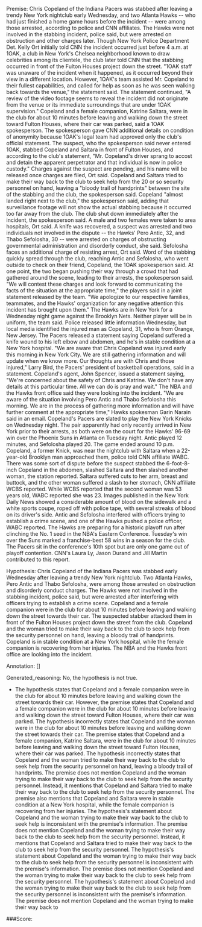 
Premise:
Chris Copeland of the Indiana Pacers was stabbed after leaving a trendy New York nightclub early Wednesday, and two Atlanta Hawks -- who had just finished a home game hours before the incident -- were among those arrested, according to police and CNN affiliates. The Hawks were not involved in the stabbing incident, police said, but were arrested on obstruction and other charges later. Though New York Police Department Det. Kelly Ort initially told CNN the incident occurred just before 4 a.m. at 1OAK, a club in New York's Chelsea neighborhood known to draw celebrities among its clientele, the club later told CNN that the stabbing occurred in front of the Fulton Houses project down the street. "1OAK staff was unaware of the incident when it happened, as it occurred beyond their view in a different location. However, 1OAK's team assisted Mr. Copeland to their fullest capabilities, and called for help as soon as he was seen walking back towards the venue," the statement said. The statement continued, "A review of the video footage seems to reveal the incident did not originate from the venue or its immediate surroundings that are under 1OAK supervision." Copeland and a female companion, Katrine Saltara, were in the club for about 10 minutes before leaving and walking down the street toward Fulton Houses, where their car was parked, said a 1OAK spokesperson. The spokesperson gave CNN additional details on condition of anonymity because 1OAK's legal team had approved only the club's official statement. The suspect, who the spokesperson said never entered 1OAK, stabbed Copeland and Saltara in front of Fulton Houses, and according to the club's statement, "Mr. Copeland's driver sprang to accost and detain the apparent perpetrator and that individual is now in police custody." Charges against the suspect are pending, and his name will be released once charges are filed, Ort said. Copeland and Saltara tried to make their way back to the club to seek help from the 20 or so security personnel on hand, leaving a "bloody trail of handprints" between the site of the stabbing and the club, the spokesperson said. Copeland "almost landed right next to the club," the spokesperson said, adding that surveillance footage will not show the actual stabbing because it occurred too far away from the club. The club shut down immediately after the incident, the spokesperson said. A male and two females were taken to area hospitals, Ort said. A knife was recovered, a suspect was arrested and two individuals not involved in the dispute -- the Hawks' Pero Antic, 32, and Thabo Sefolosha, 30 -- were arrested on charges of obstructing governmental administration and disorderly conduct, she said. Sefolosha faces an additional charge of resisting arrest, Ort said. Word of the stabbing quickly spread through the club, reaching Antic and Sefolosha, who went outside to check on their friend, Copeland, the 1OAK spokesperson said. At one point, the two began pushing their way through a crowd that had gathered around the scene, leading to their arrests, the spokesperson said. "We will contest these charges and look forward to communicating the facts of the situation at the appropriate time," the players said in a joint statement released by the team. "We apologize to our respective families, teammates, and the Hawks' organization for any negative attention this incident has brought upon them." The Hawks are in New York for a Wednesday night game against the Brooklyn Nets. Neither player will be in uniform, the team said. Police released little information Wednesday, but local media identified the injured man as Copeland, 31, who is from Orange, New Jersey. The Pacers released a statement saying Copeland suffered a knife wound to his left elbow and abdomen, and he's in stable condition at a New York hospital. "We are aware that Chris Copeland was injured early this morning in New York City. We are still gathering information and will update when we know more. Our thoughts are with Chris and those injured," Larry Bird, the Pacers' president of basketball operations, said in a statement. Copeland's agent, John Spencer, issued a statement saying, "We're concerned about the safety of Chris and Katrine. We don't have any details at this particular time. All we can do is pray and wait." The NBA and the Hawks front office said they were looking into the incident. "We are aware of the situation involving Pero Antic and Thabo Sefolosha this morning. We are in the process of gathering more information and will have further comment at the appropriate time," Hawks spokesman Garin Narain said in an email. Copeland's Pacers are slated to play the New York Knicks on Wednesday night. The pair apparently had only recently arrived in New York prior to their arrests, as both were on the court for the Hawks' 96-69 win over the Phoenix Suns in Atlanta on Tuesday night. Antic played 12 minutes, and Sefolosha played 20. The game ended around 10 p.m. Copeland, a former Knick, was near the nightclub with Saltara when a 22-year-old Brooklyn man approached them, police told CNN affiliate WABC. There was some sort of dispute before the suspect stabbed the 6-foot-8-inch Copeland in the abdomen, slashed Saltara and then slashed another woman, the station reported. Saltara suffered cuts to her arm, breast and buttock, and the other woman suffered a slash to her stomach, CNN affiliate WCBS reported. While WCBS reported that the second woman was 53 years old, WABC reported she was 23. Images published in the New York Daily News showed a considerable amount of blood on the sidewalk and a white sports coupe, roped off with police tape, with several streaks of blood on its driver's side. Antic and Sefolosha interfered with officers trying to establish a crime scene, and one of the Hawks pushed a police officer, WABC reported. The Hawks are preparing for a historic playoff run after clinching the No. 1 seed in the NBA's Eastern Conference. Tuesday's win over the Suns marked a franchise-best 58 wins in a season for the club. The Pacers sit in the conference's 10th spot but are only one game out of playoff contention. CNN's Laura Ly, Jason Durand and Jill Martin contributed to this report.


Hypothesis:
Chris Copeland of the Indiana Pacers was stabbed early Wednesday after leaving a trendy New York nightclub. Two Atlanta Hawks, Pero Antic and Thabo Sefolosha, were among those arrested on obstruction and disorderly conduct charges. The Hawks were not involved in the stabbing incident, police said, but were arrested after interfering with officers trying to establish a crime scene. Copeland and a female companion were in the club for about 10 minutes before leaving and walking down the street towards their car. The suspected stabber attacked them in front of the Fulton Houses project down the street from the club. Copeland and the woman tried to make their way back to the club to seek help from the security personnel on hand, leaving a bloody trail of handprints. Copeland is in stable condition at a New York hospital, while the female companion is recovering from her injuries. The NBA and the Hawks front office are looking into the incident.

Annotation:
[]

Generated_reasoning:
No, the hypothesis is not true. 
- The hypothesis states that Copeland and a female companion were in the club for about 10 minutes before leaving and walking down the street towards their car. However, the premise states that Copeland and a female companion were in the club for about 10 minutes before leaving and walking down the street toward Fulton Houses, where their car was parked. The hypothesis incorrectly states that Copeland and the woman were in the club for about 10 minutes before leaving and walking down the street towards their car. The premise states that Copeland and a female companion, Katrine Saltara, were in the club for about 10 minutes before leaving and walking down the street toward Fulton Houses, where their car was parked. The hypothesis incorrectly states that Copeland and the woman tried to make their way back to the club to seek help from the security personnel on hand, leaving a bloody trail of handprints. The premise does not mention Copeland and the woman trying to make their way back to the club to seek help from the security personnel. Instead, it mentions that Copeland and Saltara tried to make their way back to the club to seek help from the security personnel. The premise also mentions that Copeland and Saltara were in stable condition at a New York hospital, while the female companion is recovering from her injuries. The hypothesis's statement about Copeland and the woman trying to make their way back to the club to seek help is inconsistent with the premise's information. The premise does not mention Copeland and the woman trying to make their way back to the club to seek help from the security personnel. Instead, it mentions that Copeland and Saltara tried to make their way back to the club to seek help from the security personnel. The hypothesis's statement about Copeland and the woman trying to make their way back to the club to seek help from the security personnel is inconsistent with the premise's information. The premise does not mention Copeland and the woman trying to make their way back to the club to seek help from the security personnel. The hypothesis's statement about Copeland and the woman trying to make their way back to the club to seek help from the security personnel is inconsistent with the premise's information. The premise does not mention Copeland and the woman trying to make their way back to

###Score:
